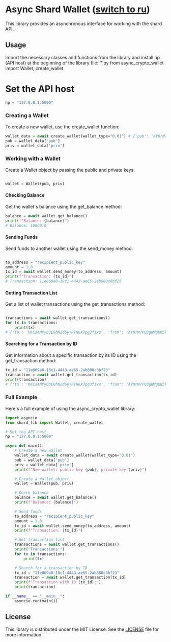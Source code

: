 
# Async Shard Wallet ([switch to ru](README.md))

This library provides an asynchronous interface for working with the shard API.

## Usage

Import the necessary classes and functions from the library and install hp (API host) at the beginning of the library file:
'''py
from async_crypto_wallet import Wallet, create_wallet

# Set the API host
```py
hp = "127.0.0.1:5000"
```
### Creating a Wallet

To create a new wallet, use the create_wallet function:

```py
wallet_data = await create_wallet(wallet_type="0.01") # {'pub': 'AY8rW7PQ3gWWgQW5kbSVAIoaYeUF8KJy', 'priv': 'YLlZm2TJaeCHMYpv8XeIh8h1NryNOxp0'}
pub = wallet_data['pub']
priv = wallet_data['priv']
```
### Working with a Wallet

Create a Wallet object by passing the public and private keys:

```py

wallet = Wallet(pub, priv)
```
#### Checking Balance

Get the wallet's balance using the get_balance method:

```py
balance = await wallet.get_balance()
print(f"Balance: {balance}")
# Balance: 10000.0
```
#### Sending Funds

Send funds to another wallet using the send_money method:

```py

to_address = "recipient_public_key"
amount = 1.0
tx_id = await wallet.send_money(to_address, amount)
print(f"Transaction: {tx_id}")
# Transaction: 11e869a0-18c1-4443-ae65-2ab880c8bf23
```
#### Getting Transaction List

Get a list of wallet transactions using the get_transactions method:

```py

transactions = await wallet.get_transactions()
for tx in transactions:
    print(tx)
# {'to': 'OKCs4MPyO3EOhN2d6yYRTNGX7pg3fIxs', 'from': 'AY8rW7PQ3gWWgQW5kbSVAIoaYeUF8KJy', 'amount': 1000.0, 'time': '2024-05-18 12:54:05.611640', 'id': '11e869a0-18c1-4443-ae65-2ab880c8bf23'}
```
#### Searching for a Transaction by ID

Get information about a specific transaction by its ID using the get_transaction method:

```py
tx_id = "11e869a0-18c1-4443-ae65-2ab880c8bf23"
transaction = await wallet.get_transaction(tx_id)
print(transaction)
# {'to': 'OKCs4MPyO3EOhN2d6yYRTNGX7pg3fIxs', 'from': 'AY8rW7PQ3gWWgQW5kbSVAIoaYeUF8KJy', 'amount': 1000.0, 'time': '2024-05-18 12:54:05.611640', 'id': '11e869a0-18c1-4443-ae65-2ab880c8bf23'}
```
### Full Example
Here's a full example of using the async_crypto_wallet library:

```py
import asyncio
from shard_lib import Wallet, create_wallet

# Set the API host
hp = "127.0.0.1:5000"

async def main():
    # Create a new wallet
    wallet_data = await create_wallet(wallet_type="0.01")
    pub = wallet_data['pub']
    priv = wallet_data['priv']
    print(f"New wallet: public key {pub}, private key {priv}")

    # Create a Wallet object
    wallet = Wallet(pub, priv)

    # Check balance
    balance = await wallet.get_balance()
    print(f"Balance: {balance}")

    # Send funds
    to_address = "recipient_public_key"
    amount = 1.0
    tx_id = await wallet.send_money(to_address, amount)
    print(f"Transaction: {tx_id}")

    # Get transaction list
    transactions = await wallet.get_transactions()
    print("Transactions:")
    for tx in transactions:
        print(tx)

    # Search for a transaction by ID
    tx_id = "11e869a0-18c1-4443-ae65-2ab880c8bf23"
    transaction = await wallet.get_transaction(tx_id)
    print(f"Transaction with ID {tx_id}:")
    print(transaction)

if __name__ == "__main__":
    asyncio.run(main())
```


## License

This library is distributed under the MIT License. See the [LICENSE](LICENSE) file for more information.
